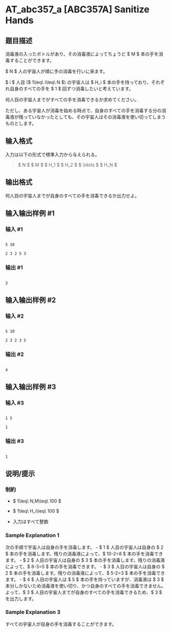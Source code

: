 # AT_abc357_a [ABC357A] Sanitize Hands

## 题目描述

[problemUrl]: https://atcoder.jp/contests/abc357/tasks/abc357_a

消毒液の入ったボトルがあり、その消毒液によってちょうど $ M $ 本の手を消毒することができます。

$ N $ 人の宇宙人が順に手の消毒を行いに来ます。  
$ i $ 人目 ($ 1\leq\ i\leq\ N $) の宇宙人は $ H_i $ 本の手を持っており、それぞれ自身のすべての手を $ 1 $ 回ずつ消毒したいと考えています。

何人目の宇宙人までがすべての手を消毒できるか求めてください。  
ただし、ある宇宙人が消毒を始める時点で、自身のすべての手を消毒する分の消毒液が残っていなかったとしても、その宇宙人はその消毒液を使い切ってしまうものとします。

## 输入格式

入力は以下の形式で標準入力から与えられる。

> $ N $ $ M $ $ H_1 $ $ H_2 $ $ \ldots $ $ H_N $

## 输出格式

何人目の宇宙人までが自身のすべての手を消毒できるか出力せよ。

## 输入输出样例 #1

### 输入 #1

```
5 10
2 3 2 5 3
```

### 输出 #1

```
3
```

## 输入输出样例 #2

### 输入 #2

```
5 10
2 3 2 3 5
```

### 输出 #2

```
4
```

## 输入输出样例 #3

### 输入 #3

```
1 5
1
```

### 输出 #3

```
1
```

## 说明/提示

### 制約

- $ 1\leq\ N,M\leq\ 100 $
- $ 1\leq\ H_i\leq\ 100 $
- 入力はすべて整数

### Sample Explanation 1

次の手順で宇宙人は自身の手を消毒します。 - $ 1 $ 人目の宇宙人は自身の $ 2 $ 本の手を消毒します。残りの消毒液によって、$ 10-2=8 $ 本の手を消毒できます。 - $ 2 $ 人目の宇宙人は自身の $ 3 $ 本の手を消毒します。残りの消毒液によって、$ 8-3=5 $ 本の手を消毒できます。 - $ 3 $ 人目の宇宙人は自身の $ 2 $ 本の手を消毒します。残りの消毒液によって、$ 5-2=3 $ 本の手を消毒できます。 - $ 4 $ 人目の宇宙人は $ 5 $ 本の手を持っていますが、消毒液は $ 3 $ 本分しかないため消毒液を使い切り、かつ自身のすべての手を消毒できません。 よって、$ 3 $ 人目の宇宙人までが自身のすべての手を消毒できるため、$ 3 $ を出力します。

### Sample Explanation 3

すべての宇宙人が自身の手を消毒することができます。